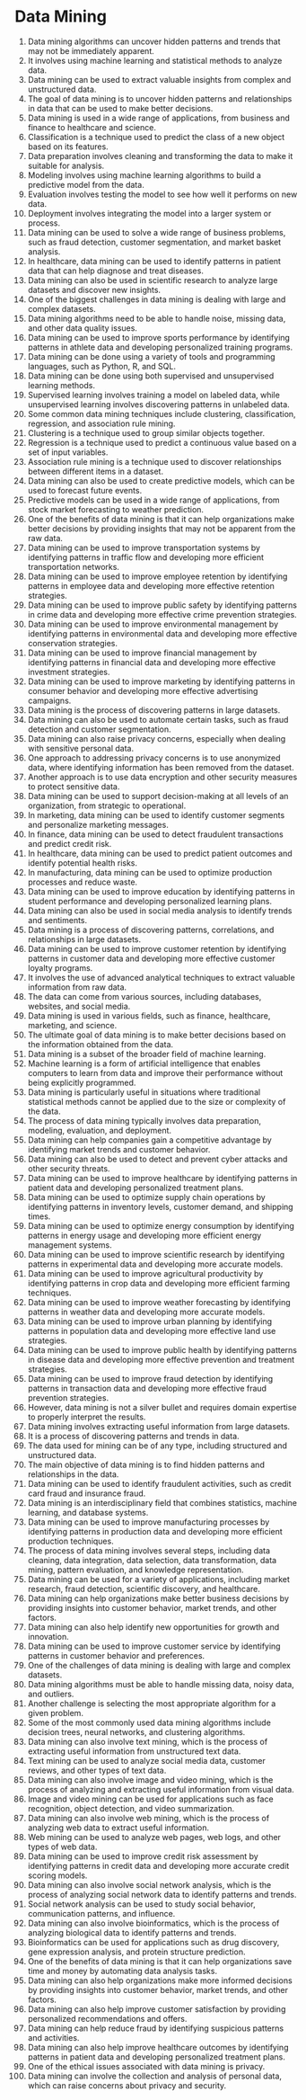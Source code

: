 # Data Mining
1. Data mining algorithms can uncover hidden patterns and trends that may not be immediately apparent.
2. It involves using machine learning and statistical methods to analyze data.
3. Data mining can be used to extract valuable insights from complex and unstructured data.
4. The goal of data mining is to uncover hidden patterns and relationships in data that can be used to make better decisions.
5. Data mining is used in a wide range of applications, from business and finance to healthcare and science.
6. Classification is a technique used to predict the class of a new object based on its features.
7. Data preparation involves cleaning and transforming the data to make it suitable for analysis.
8. Modeling involves using machine learning algorithms to build a predictive model from the data.
9. Evaluation involves testing the model to see how well it performs on new data.
10. Deployment involves integrating the model into a larger system or process.
11. Data mining can be used to solve a wide range of business problems, such as fraud detection, customer segmentation, and market basket analysis.
12. In healthcare, data mining can be used to identify patterns in patient data that can help diagnose and treat diseases.
13. Data mining can also be used in scientific research to analyze large datasets and discover new insights.
14. One of the biggest challenges in data mining is dealing with large and complex datasets.
15. Data mining algorithms need to be able to handle noise, missing data, and other data quality issues.
16. Data mining can be used to improve sports performance by identifying patterns in athlete data and developing personalized training programs.
17. Data mining can be done using a variety of tools and programming languages, such as Python, R, and SQL.
18. Data mining can be done using both supervised and unsupervised learning methods.
19. Supervised learning involves training a model on labeled data, while unsupervised learning involves discovering patterns in unlabeled data.
20. Some common data mining techniques include clustering, classification, regression, and association rule mining.
21. Clustering is a technique used to group similar objects together.
22. Regression is a technique used to predict a continuous value based on a set of input variables.
23. Association rule mining is a technique used to discover relationships between different items in a dataset.
24. Data mining can also be used to create predictive models, which can be used to forecast future events.
25. Predictive models can be used in a wide range of applications, from stock market forecasting to weather prediction.
26. One of the benefits of data mining is that it can help organizations make better decisions by providing insights that may not be apparent from the raw data.
27. Data mining can be used to improve transportation systems by identifying patterns in traffic flow and developing more efficient transportation networks.
28. Data mining can be used to improve employee retention by identifying patterns in employee data and developing more effective retention strategies.
29. Data mining can be used to improve public safety by identifying patterns in crime data and developing more effective crime prevention strategies.
30. Data mining can be used to improve environmental management by identifying patterns in environmental data and developing more effective conservation strategies.
31. Data mining can be used to improve financial management by identifying patterns in financial data and developing more effective investment strategies.
32. Data mining can be used to improve marketing by identifying patterns in consumer behavior and developing more effective advertising campaigns.
33. Data mining is the process of discovering patterns in large datasets.
34. Data mining can also be used to automate certain tasks, such as fraud detection and customer segmentation.
35. Data mining can also raise privacy concerns, especially when dealing with sensitive personal data.
36. One approach to addressing privacy concerns is to use anonymized data, where identifying information has been removed from the dataset.
37. Another approach is to use data encryption and other security measures to protect sensitive data.
38. Data mining can be used to support decision-making at all levels of an organization, from strategic to operational.
39. In marketing, data mining can be used to identify customer segments and personalize marketing messages.
40. In finance, data mining can be used to detect fraudulent transactions and predict credit risk.
41. In healthcare, data mining can be used to predict patient outcomes and identify potential health risks.
42. In manufacturing, data mining can be used to optimize production processes and reduce waste.
43. Data mining can be used to improve education by identifying patterns in student performance and developing personalized learning plans.
44. Data mining can also be used in social media analysis to identify trends and sentiments.
45. Data mining is a process of discovering patterns, correlations, and relationships in large datasets.
46. Data mining can be used to improve customer retention by identifying patterns in customer data and developing more effective customer loyalty programs.
47. It involves the use of advanced analytical techniques to extract valuable information from raw data.
48. The data can come from various sources, including databases, websites, and social media.
49. Data mining is used in various fields, such as finance, healthcare, marketing, and science.
50. The ultimate goal of data mining is to make better decisions based on the information obtained from the data.
51. Data mining is a subset of the broader field of machine learning.
52. Machine learning is a form of artificial intelligence that enables computers to learn from data and improve their performance without being explicitly programmed.
53. Data mining is particularly useful in situations where traditional statistical methods cannot be applied due to the size or complexity of the data.
54. The process of data mining typically involves data preparation, modeling, evaluation, and deployment.
55. Data mining can help companies gain a competitive advantage by identifying market trends and customer behavior.
56. Data mining can also be used to detect and prevent cyber attacks and other security threats.
57. Data mining can be used to improve healthcare by identifying patterns in patient data and developing personalized treatment plans.
58. Data mining can be used to optimize supply chain operations by identifying patterns in inventory levels, customer demand, and shipping times.
59. Data mining can be used to optimize energy consumption by identifying patterns in energy usage and developing more efficient energy management systems.
60. Data mining can be used to improve scientific research by identifying patterns in experimental data and developing more accurate models.
61. Data mining can be used to improve agricultural productivity by identifying patterns in crop data and developing more efficient farming techniques.
62. Data mining can be used to improve weather forecasting by identifying patterns in weather data and developing more accurate models.
63. Data mining can be used to improve urban planning by identifying patterns in population data and developing more effective land use strategies.
64. Data mining can be used to improve public health by identifying patterns in disease data and developing more effective prevention and treatment strategies.
65. Data mining can be used to improve fraud detection by identifying patterns in transaction data and developing more effective fraud prevention strategies.
66. However, data mining is not a silver bullet and requires domain expertise to properly interpret the results.
67. Data mining involves extracting useful information from large datasets.
68. It is a process of discovering patterns and trends in data.
69. The data used for mining can be of any type, including structured and unstructured data.
70. The main objective of data mining is to find hidden patterns and relationships in the data.
71. Data mining can be used to identify fraudulent activities, such as credit card fraud and insurance fraud.
72. Data mining is an interdisciplinary field that combines statistics, machine learning, and database systems.
73. Data mining can be used to improve manufacturing processes by identifying patterns in production data and developing more efficient production techniques.
74. The process of data mining involves several steps, including data cleaning, data integration, data selection, data transformation, data mining, pattern evaluation, and knowledge representation.
75. Data mining can be used for a variety of applications, including market research, fraud detection, scientific discovery, and healthcare.
76. Data mining can help organizations make better business decisions by providing insights into customer behavior, market trends, and other factors.
77. Data mining can also help identify new opportunities for growth and innovation.
78. Data mining can be used to improve customer service by identifying patterns in customer behavior and preferences.
79. One of the challenges of data mining is dealing with large and complex datasets.
80. Data mining algorithms must be able to handle missing data, noisy data, and outliers.
81. Another challenge is selecting the most appropriate algorithm for a given problem.
82. Some of the most commonly used data mining algorithms include decision trees, neural networks, and clustering algorithms.
83. Data mining can also involve text mining, which is the process of extracting useful information from unstructured text data.
84. Text mining can be used to analyze social media data, customer reviews, and other types of text data.
85. Data mining can also involve image and video mining, which is the process of analyzing and extracting useful information from visual data.
86. Image and video mining can be used for applications such as face recognition, object detection, and video summarization.
87. Data mining can also involve web mining, which is the process of analyzing web data to extract useful information.
88. Web mining can be used to analyze web pages, web logs, and other types of web data.
89. Data mining can be used to improve credit risk assessment by identifying patterns in credit data and developing more accurate credit scoring models.
90. Data mining can also involve social network analysis, which is the process of analyzing social network data to identify patterns and trends.
91. Social network analysis can be used to study social behavior, communication patterns, and influence.
92. Data mining can also involve bioinformatics, which is the process of analyzing biological data to identify patterns and trends.
93. Bioinformatics can be used for applications such as drug discovery, gene expression analysis, and protein structure prediction.
94. One of the benefits of data mining is that it can help organizations save time and money by automating data analysis tasks.
95. Data mining can also help organizations make more informed decisions by providing insights into customer behavior, market trends, and other factors.
96. Data mining can also help improve customer satisfaction by providing personalized recommendations and offers.
97. Data mining can help reduce fraud by identifying suspicious patterns and activities.
98. Data mining can also help improve healthcare outcomes by identifying patterns in patient data and developing personalized treatment plans.
99. One of the ethical issues associated with data mining is privacy.
100. Data mining can involve the collection and analysis of personal data, which can raise concerns about privacy and security.
